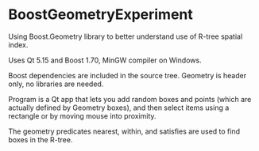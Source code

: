 # BoostGeometryExperiment

Using Boost.Geometry library to better understand use of R-tree spatial index.

Uses Qt 5.15 and Boost 1.70, MinGW compiler on Windows.

Boost dependencies are included in the source tree.  Geometry is header only, no libraries are needed.

Program is a Qt app that lets you add random boxes and points (which are actually defined by Geometry boxes), and then select items using a rectangle or by moving mouse into proximity.

The geometry predicates nearest, within, and satisfies are used to find boxes in the R-tree.
